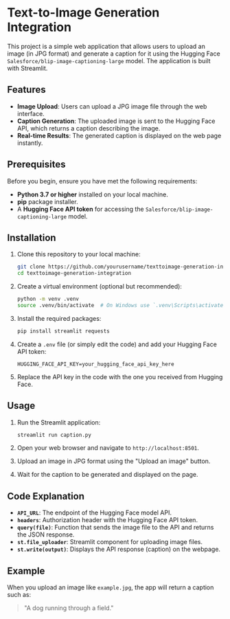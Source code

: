 # Text-to-Image Generation Integration

This project is a simple web application that allows users to upload an image (in JPG format) and generate a caption for it using the Hugging Face `Salesforce/blip-image-captioning-large` model. The application is built with Streamlit.

## Features

- **Image Upload**: Users can upload a JPG image file through the web interface.
- **Caption Generation**: The uploaded image is sent to the Hugging Face API, which returns a caption describing the image.
- **Real-time Results**: The generated caption is displayed on the web page instantly.

## Prerequisites

Before you begin, ensure you have met the following requirements:

- **Python 3.7 or higher** installed on your local machine.
- **pip** package installer.
- A **Hugging Face API token** for accessing the `Salesforce/blip-image-captioning-large` model.

## Installation

1. Clone this repository to your local machine:

    ```bash
    git clone https://github.com/yourusername/texttoimage-generation-integration.git
    cd texttoimage-generation-integration
    ```

2. Create a virtual environment (optional but recommended):

    ```bash
    python -m venv .venv
    source .venv/bin/activate  # On Windows use `.venv\Scripts\activate`
    ```

3. Install the required packages:

    ```bash
    pip install streamlit requests
    ```

4. Create a `.env` file (or simply edit the code) and add your Hugging Face API token:

    ```plaintext
    HUGGING_FACE_API_KEY=your_hugging_face_api_key_here
    ```

5. Replace the API key in the code with the one you received from Hugging Face.

## Usage

1. Run the Streamlit application:

    ```bash
    streamlit run caption.py
    ```

2. Open your web browser and navigate to `http://localhost:8501`.

3. Upload an image in JPG format using the "Upload an image" button.

4. Wait for the caption to be generated and displayed on the page.

## Code Explanation

- **`API_URL`**: The endpoint of the Hugging Face model API.
- **`headers`**: Authorization header with the Hugging Face API token.
- **`query(file)`**: Function that sends the image file to the API and returns the JSON response.
- **`st.file_uploader`**: Streamlit component for uploading image files.
- **`st.write(output)`**: Displays the API response (caption) on the webpage.

## Example

When you upload an image like `example.jpg`, the app will return a caption such as:

> "A dog running through a field."


